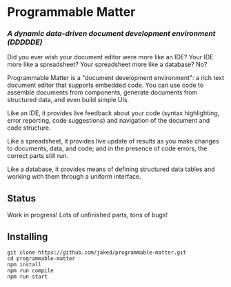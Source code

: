 # Programmable Matter

### *A dynamic data-driven document development environment (DDDDDE)*

Did you ever wish your document editor were more like an IDE? Your IDE
more like a spreadsheet? Your spreadsheet more like a database? No?

Programmable Matter is a "document development environment": a rich
text document editor that supports embedded code. You can use code to
assemble documents from components, generate documents from structured
data, and even build simple UIs.

Like an IDE, it provides live feedback about your code (syntax
highlighting, error reporting, code suggestions) and navigation of the
document and code structure.

Like a spreadsheet, it provides live update of results as you make
changes to documents, data, and code; and in the presence of code
errors, the correct parts still run.

Like a database, it provides means of defining structured data tables
and working with them through a uniform interface.

## Status

Work in progress! Lots of unfinished parts, tons of bugs!

## Installing

```
git clone https://github.com/jaked/programmable-matter.git
cd programmable-matter
npm install
npm run compile
npm run start
```

